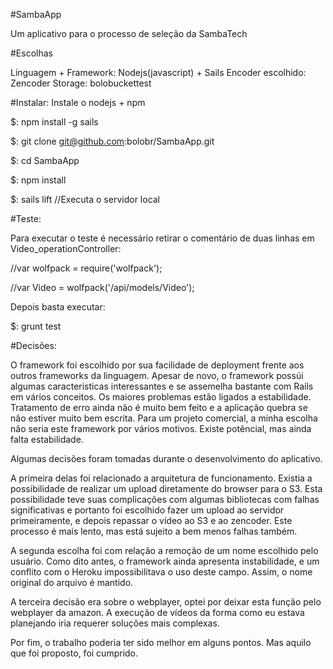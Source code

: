 #SambaApp

Um aplicativo para o processo de seleção da SambaTech

#Escolhas

Linguagem + Framework: Nodejs(javascript) + Sails
Encoder escolhido: Zencoder
Storage: bolobuckettest

#Instalar:
Instale o nodejs + npm

$: npm install -g sails

$: git clone git@github.com:bolobr/SambaApp.git

$: cd SambaApp

$: npm install

$: sails lift //Executa o servidor local

#Teste:

Para executar o teste é necessário retirar o comentário de duas linhas em
Video_operationController:

//var wolfpack = require('wolfpack');

//var Video = wolfpack('/api/models/Video');

Depois basta executar:

$: grunt test

#Decisões:

O framework foi escolhido por sua facilidade de deployment frente aos outros
frameworks da linguagem. Apesar de novo, o framework possúi algumas caracteristicas
interessantes e se assemelha bastante com Rails em vários conceitos. Os maiores
problemas estão ligados a estabilidade. Tratamento de erro ainda não é muito
bem feito e a aplicação quebra se não estiver muito bem escrita. Para um projeto
comercial, a minha escolha não seria este framework por vários motivos. Existe
potêncial, mas ainda falta estabilidade.

Algumas decisões foram tomadas durante o desenvolvimento do aplicativo.

A primeira delas foi relacionado a arquitetura de funcionamento. Existia a
possibilidade de realizar um upload diretamente do browser para o S3.
Esta possibilidade teve suas complicações com algumas bibliotecas com falhas
significativas e portanto foi escolhido fazer um upload ao servidor primeiramente,
e depois repassar o vídeo ao S3 e ao zencoder. Este processo é mais lento, mas está
sujeito a bem menos falhas também.

A segunda escolha foi com relação a remoção de um nome escolhido pelo usuário.
Como dito antes, o framework ainda apresenta instabilidade, e um conflito com o
Heroku impossibilitava o uso deste campo. Assim, o nome original do arquivo é mantido.

A terceira decisão era sobre o webplayer, optei por deixar esta função pelo webplayer da
amazon. A execução de vídeos da forma como eu estava planejando iria requerer soluções mais
complexas.

Por fim, o trabalho poderia ter sido melhor em alguns pontos. Mas aquilo que foi proposto, foi
cumprido.
